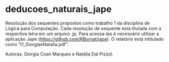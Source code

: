 # deducoes_naturais_jape
Resolução dos sequentes propostos como trabalho 1 da disciplina de Lógica para Computação. Cada resolução de sequente está titulada com a respectiva letra em um arquivo .jp. Para acessa-las é necessário utilizar a aplicação Jape (https://github.com/RBornat/jape). O relatório está intitulado como "t1_GiorgiaeNatalia.pdf".

Autoras: Giorgia Coan Marques e Natália Dal Pizzol.
